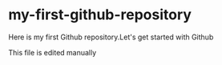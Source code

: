 # my-first-github-repository
Here is my first Github repository.Let's get started with Github

This file is edited  manually

